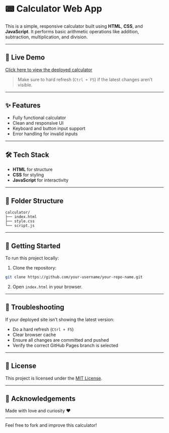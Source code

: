 # 📟 Calculator Web App

This is a simple, responsive calculator built using **HTML**, **CSS**, and **JavaScript**. It performs basic arithmetic operations like addition, subtraction, multiplication, and division.

---

## 🔗 Live Demo

[Click here to view the deployed calculator](https://tanushri0804.github.io/Calculator/)

> Make sure to hard refresh (`Ctrl + F5`) if the latest changes aren’t visible.

---

## ✨ Features

* Fully functional calculator
* Clean and responsive UI
* Keyboard and button input support
* Error handling for invalid inputs

---

## 🛠️ Tech Stack

* **HTML** for structure
* **CSS** for styling
* **JavaScript** for interactivity

---

## 📁 Folder Structure

```
calculator/
├── index.html
├── style.css
└── script.js
```

---

## 🚀 Getting Started

To run this project locally:

1. Clone the repository:

```bash
git clone https://github.com/your-username/your-repo-name.git
```

2. Open `index.html` in your browser.

---

## 🧹 Troubleshooting

If your deployed site isn’t showing the latest version:

* Do a hard refresh (`Ctrl + F5`)
* Clear browser cache
* Ensure all changes are committed and pushed
* Verify the correct GitHub Pages branch is selected

---

## 📄 License

This project is licensed under the [MIT License](LICENSE).

---

## 🙌 Acknowledgements

Made with love and curiosity ❤️

---

Feel free to fork and improve this calculator!
